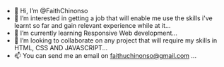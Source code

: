 - 👋 Hi, I’m @FaithChinonso
- 👀 I’m interested in getting a job that will enable me use the skills i've learnt so far and gain relevant experience while at it...
- 🌱 I’m currently learning Responsive Web development...
- 💞️ I’m looking to collaborate on any project that will require my skills in HTML, CSS AND JAVASCRIPT...
- 📫 You can send me an email on faithuchinonso@gmail.com ...

<!---
FaithChinonso/FaithChinonso is a ✨ special ✨ repository because its `README.md` (this file) appears on your GitHub profile.
You can click the Preview link to take a look at your changes.
--->
